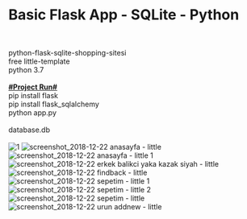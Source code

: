 <h1>Basic Flask App - SQLite - Python</h1></br>

python-flask-sqlite-shopping-sitesi</br>
free little-template</br>
python 3.7</br>
</br>
<b><u>#Project Run#</u></b></br>
pip install flask</br>
pip install flask_sqlalchemy</br>
python app.py</br></br>
database.db</br></br>
![1](https://user-images.githubusercontent.com/25853989/50376648-0808e980-0621-11e9-956e-f8f8aef331f2.PNG)
![screenshot_2018-12-22 anasayfa - little](https://user-images.githubusercontent.com/25853989/50376561-7351bc00-061f-11e9-8ad6-b473332d681c.png)
![screenshot_2018-12-22 anasayfa - little 1](https://user-images.githubusercontent.com/25853989/50376560-7351bc00-061f-11e9-9339-3ee95a18fedc.png)
![screenshot_2018-12-22 erkek balikci yaka kazak siyah - little](https://user-images.githubusercontent.com/25853989/50376562-7351bc00-061f-11e9-8146-02c0aadc74fe.png)
![screenshot_2018-12-22 findback - little](https://user-images.githubusercontent.com/25853989/50376563-73ea5280-061f-11e9-910b-8eaa9aafcbf8.png)
![screenshot_2018-12-22 sepetim - little 1](https://user-images.githubusercontent.com/25853989/50376564-73ea5280-061f-11e9-93ec-01a97dd230f5.png)
![screenshot_2018-12-22 sepetim - little 2](https://user-images.githubusercontent.com/25853989/50376565-73ea5280-061f-11e9-8683-8ff3c41638b8.png)
![screenshot_2018-12-22 sepetim - little](https://user-images.githubusercontent.com/25853989/50376566-73ea5280-061f-11e9-9291-b963ec88d112.png)
![screenshot_2018-12-22 urun addnew - little](https://user-images.githubusercontent.com/25853989/50376567-7482e900-061f-11e9-9166-c153a203e515.png)

